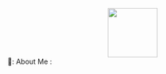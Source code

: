 <div id="header" align="center">
  <img src="https://media.giphy.com/media/5HSYaZTcRpYnS/giphy.gif" width="100"/>
</div>
🧔: About Me :
